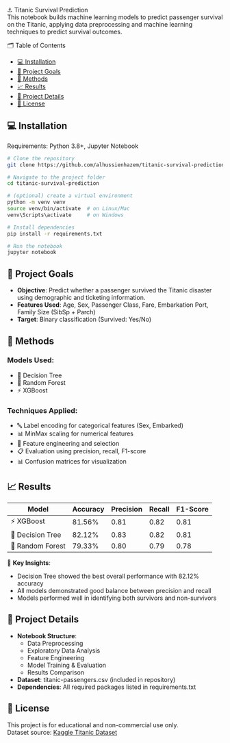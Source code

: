 ⚓ Titanic Survival Prediction  
This notebook builds machine learning models to predict passenger survival on the Titanic, applying data preprocessing and machine learning techniques to predict survival outcomes.

🗂️ Table of Contents  
- [💻 Installation](#installation)  
- [🎯 Project Goals](#project-goals)  
- [🧪 Methods](#methods)  
- [📈 Results](#results)  
- [🧾 Project Details](#project-details)  
- [🪪 License](#license)  

## 💻 Installation  
Requirements: Python 3.8+, Jupyter Notebook

```bash
# Clone the repository
git clone https://github.com/alhussienhazem/titanic-survival-prediction.git

# Navigate to the project folder
cd titanic-survival-prediction

# (optional) create a virtual environment
python -m venv venv
source venv/bin/activate  # on Linux/Mac
venv\Scripts\activate     # on Windows

# Install dependencies
pip install -r requirements.txt

# Run the notebook
jupyter notebook
```

## 🎯 Project Goals
- **Objective**: Predict whether a passenger survived the Titanic disaster using demographic and ticketing information.
- **Features Used**: Age, Sex, Passenger Class, Fare, Embarkation Port, Family Size (SibSp + Parch)
- **Target**: Binary classification (Survived: Yes/No)

## 🧪 Methods

### Models Used:
- 🌳 Decision Tree
- 🌲 Random Forest
- ⚡ XGBoost

### Techniques Applied:
- 🔤 Label encoding for categorical features (Sex, Embarked)
- 📊 MinMax scaling for numerical features
- 🧮 Feature engineering and selection
- 📋 Evaluation using precision, recall, F1-score
- 📊 Confusion matrices for visualization

## 📈 Results

| Model | Accuracy | Precision | Recall | F1-Score |
|-------|----------|-----------|---------|-----------|
| ⚡ XGBoost | 81.56% | 0.81 | 0.82 | 0.81 |
| 🌳 Decision Tree | 82.12% | 0.83 | 0.82 | 0.81 |
| 🌲 Random Forest | 79.33% | 0.80 | 0.79 | 0.78 |

🔎 **Key Insights**:
- Decision Tree showed the best overall performance with 82.12% accuracy
- All models demonstrated good balance between precision and recall
- Models performed well in identifying both survivors and non-survivors

## 🧾 Project Details
- **Notebook Structure**:
  - Data Preprocessing
  - Exploratory Data Analysis
  - Feature Engineering
  - Model Training & Evaluation
  - Results Comparison
- **Dataset**: titanic-passengers.csv (included in repository)
- **Dependencies**: All required packages listed in requirements.txt

## 🪪 License
This project is for educational and non-commercial use only.  
Dataset source: [Kaggle Titanic Dataset](https://www.kaggle.com/c/titanic) 
